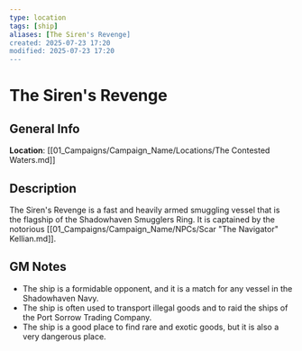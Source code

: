 ```yaml
---
type: location
tags: [ship]
aliases: [The Siren's Revenge]
created: 2025-07-23 17:20
modified: 2025-07-23 17:20
---
```

# The Siren's Revenge

## General Info
**Location**: [[01_Campaigns/Campaign_Name/Locations/The Contested Waters.md]]

## Description
The Siren's Revenge is a fast and heavily armed smuggling vessel that is the flagship of the Shadowhaven Smugglers Ring. It is captained by the notorious [[01_Campaigns/Campaign_Name/NPCs/Scar "The Navigator" Kellian.md]].

## GM Notes
- The ship is a formidable opponent, and it is a match for any vessel in the Shadowhaven Navy.
- The ship is often used to transport illegal goods and to raid the ships of the Port Sorrow Trading Company.
- The ship is a good place to find rare and exotic goods, but it is also a very dangerous place.